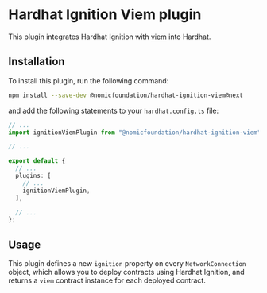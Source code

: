 # Hardhat Ignition Viem plugin

This plugin integrates Hardhat Ignition with [viem](https://viem.sh) into Hardhat.

## Installation

To install this plugin, run the following command:

```bash
npm install --save-dev @nomicfoundation/hardhat-ignition-viem@next
```

and add the following statements to your `hardhat.config.ts` file:

```typescript
// ...
import ignitionViemPlugin from "@nomicfoundation/hardhat-ignition-viem";

// ...

export default {
  // ...
  plugins: [
    // ...
    ignitionViemPlugin,
  ],

  // ...
};
```

## Usage

This plugin defines a new `ignition` property on every `NetworkConnection` object, which allows you to deploy contracts using Hardhat Ignition, and returns a `viem` contract instance for each deployed contract.
